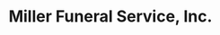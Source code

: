 ---
title: "Miller Funeral Service, Inc."
url: /north-wilkesboro/miller-funeral-service-inc/
shop: Bestattungen
---